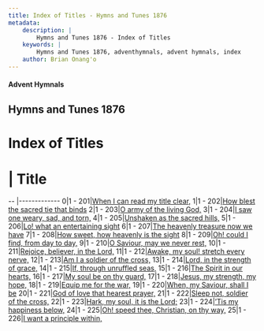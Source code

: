 ```yaml
---
title: Index of Titles - Hymns and Tunes 1876
metadata:
    description: |
        Hymns and Tunes 1876 - Index of Titles
    keywords: |
        Hymns and Tunes 1876, adventhymnals, advent hymnals, index
    author: Brian Onang'o
---
```


#### Advent Hymnals

## Hymns and Tunes 1876

# Index of Titles
# | Title                        
-- |-------------
0|1 - 201|[When I can read my title clear,](/201-226/201-210/01.When-I-can-read-my-title-clear,)
1|1 - 202|[How blest the sacred tie that binds](/201-226/201-210/02.How-blest-the-sacred-tie-that-binds)
2|1 - 203|[O army of the living God,](/201-226/201-210/03.O-army-of-the-living-God,)
3|1 - 204|[I saw one weary, sad, and torn,](/201-226/201-210/04.I-saw-one-weary,-sad,-and-torn,)
4|1 - 205|[Unshaken as the sacred hills,](/201-226/201-210/05.Unshaken-as-the-sacred-hills,)
5|1 - 206|[Lo! what an entertaining sight](/201-226/201-210/06.Lo!-what-an-entertaining-sight)
6|1 - 207|[The heavenly treasure now we have](/201-226/201-210/07.The-heavenly-treasure-now-we-have)
7|1 - 208|[How sweet, how heavenly is the sight](/201-226/201-210/08.How-sweet,-how-heavenly-is-the-sight)
8|1 - 209|[Oh! could I find, from day to day,](/201-226/201-210/09.Oh!-could-I-find,-from-day-to-day,)
9|1 - 210|[O Saviour, may we never rest,](/201-226/201-210/10.O-Saviour,-may-we-never-rest,)
10|1 - 211|[Rejoice, believer, in the Lord,](/201-226/211-220/01.Rejoice,-believer,-in-the-Lord,)
11|1 - 212|[Awake, my soul! stretch every nerve,](/201-226/211-220/02.Awake,-my-soul!-stretch-every-nerve,)
12|1 - 213|[Am I a soldier of the cross,](/201-226/211-220/03.Am-I-a-soldier-of-the-cross,)
13|1 - 214|[Lord, in the strength of grace,](/201-226/211-220/04.Lord,-in-the-strength-of-grace,)
14|1 - 215|[If, through unruffled seas,](/201-226/211-220/05.If,-through-unruffled-seas,)
15|1 - 216|[The Spirit in our hearts,](/201-226/211-220/06.The-Spirit-in-our-hearts,)
16|1 - 217|[My soul be on thy guard,](/201-226/211-220/07.My-soul-be-on-thy-guard,)
17|1 - 218|[Jesus, my strength, my hope,](/201-226/211-220/08.Jesus,-my-strength,-my-hope,)
18|1 - 219|[Equip me for the war,](/201-226/211-220/09.Equip-me-for-the-war,)
19|1 - 220|[When, my Saviour, shall I be](/201-226/211-220/10.When,-my-Saviour,-shall-I-be)
20|1 - 221|[God of love that hearest prayer,](/201-226/221-226/01.God-of-love-that-hearest-prayer,)
21|1 - 222|[Sleep not, soldier of the cross,](/201-226/221-226/02.Sleep-not,-soldier-of-the-cross,)
22|1 - 223|[Hark, my soul, it is the Lord;](/201-226/221-226/03.Hark,-my-soul,-it-is-the-Lord;)
23|1 - 224|[’Tis my happiness below,](/201-226/221-226/04.’Tis-my-happiness-below,)
24|1 - 225|[Oh! speed thee, Christian, on thy way,](/201-226/221-226/05.Oh!-speed-thee,-Christian,-on-thy-way,)
25|1 - 226|[I want a principle within,](/201-226/221-226/06.I-want-a-principle-within,)